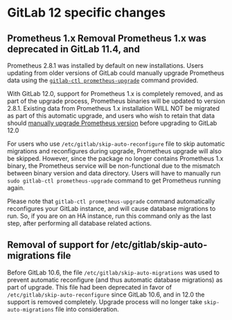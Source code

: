 # GitLab 12 specific changes

## Prometheus 1.x Removal Prometheus 1.x was deprecated in GitLab 11.4, and
Prometheus 2.8.1 was installed by default on new installations. Users updating
from older versions of GitLab could manually upgrade Prometheus data using the
[`gitlab-ctl prometheus-upgrade`](https://docs.gitlab.com/omnibus/update/gitlab_11_changes.html#114)
command provided.

With GitLab 12.0, support for Prometheus 1.x is completely removed, and as part
of the upgrade process, Prometheus binaries will be updated to version 2.8.1.
Existing data from Prometheus 1.x installation WILL NOT be migrated as part of
this automatic upgrade, and users who wish to retain that data should
[manually upgrade Prometheus version](https://docs.gitlab.com/omnibus/update/gitlab_11_changes.html#114)
before upgrading to GitLab 12.0

For users who use `/etc/gitlab/skip-auto-reconfigure` file to skip automatic
migrations and reconfigures during upgrade, Prometheus upgrade will also be
skipped. However, since the package no longer contains Prometheus 1.x binary,
the Prometheus service will be non-functional due to the mismatch between binary
version and data directory. Users will have to manually run `sudo gitlab-ctl
prometheus-upgrade` command to get Prometheus running again.

Please note that `gitlab-ctl prometheus-upgrade` command automatically
reconfigures your GitLab instance, and will cause database migrations to run.
So, if you are on an HA instance, run this command only as the last step, after
performing all database related actions.

## Removal of support for /etc/gitlab/skip-auto-migrations file

Before GitLab 10.6, the file `/etc/gitlab/skip-auto-migrations` was used to
prevent automatic reconfigure (and thus automatic database migrations) as part
of upgrade. This file had been deprecated in favor of `/etc/gitlab/skip-auto-reconfigure`
since GitLab 10.6, and in 12.0 the support is removed completely. Upgrade
process will no longer take `skip-auto-migrations` file into consideration.
